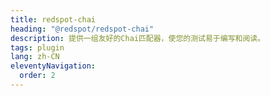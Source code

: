 ```yaml
---
title: redspot-chai
heading: "@redspot/redspot-chai"
description: 提供一组友好的Chai匹配器，使您的测试易于编写和阅读。
tags: plugin
lang: zh-CN
eleventyNavigation:
  order: 2
---
```


